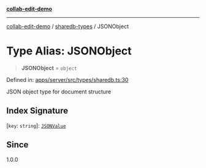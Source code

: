 [**collab-edit-demo**](../../README.md)

***

[collab-edit-demo](../../README.md) / [sharedb-types](../README.md) / JSONObject

# Type Alias: JSONObject

> **JSONObject** = `object`

Defined in: [apps/server/src/types/sharedb.ts:30](https://github.com/austyle-io/pub-sub-demo/blob/00b2f1e9b947d5e964db5c3be9502513c4374263/apps/server/src/types/sharedb.ts#L30)

JSON object type for document structure

## Index Signature

\[`key`: `string`\]: [`JSONValue`](JSONValue.md)

## Since

1.0.0
